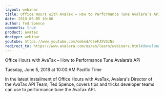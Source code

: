 ```yaml
---
layout: webinar
title: Office Hours with AvaTax – How to Performance Tune Avalara’s API
date: 2018-06-05 10:00
author: Ted Spence
comments: true
product: avatax
doctype: webinar
youtube: https://www.youtube.com/embed/C5eFJXVQzNs
redirect_to: https://www.avalara.com/us/en/learn/webinars.html#developerwebinars
---
```


Office Hours with AvaTax – How to Performance Tune Avalara’s API

Tuesday, June 5, 2018 at 10:00 AM Pacific Time

In the latest installment of Office Hours with AvaTax, Avalara's Director of the AvaTax API Team, Ted Spence, covers tips and tricks developer teams can use to performance tune the AvaTax API.